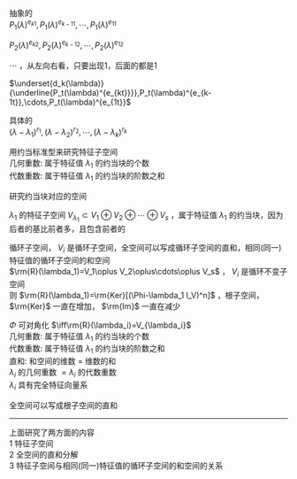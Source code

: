 抽象的  
 $P_1(\lambda)^{e_{k1}},P_1(\lambda)^{e_{k-11}},\cdots,P_1(\lambda)^{e_{11}}$   
  
 $P_2(\lambda)^{e_{k2}},P_2(\lambda)^{e_{k-12}},\cdots,P_2(\lambda)^{e_{12}}$   
  
 $\cdots$ ，从左向右看，只要出现1，后面的都是1  
  
 $\underset{d_k(\lambda)}{\underline{P_t(\lambda)^{e_{kt}}}},P_t(\lambda)^{e_{k-1t}},\cdots,P_t(\lambda)^{e_{1t}}$   
  
具体的  
 $(\lambda-\lambda_1)^{r_1},(\lambda-\lambda_2)^{r_2},\cdots,(\lambda-\lambda_k)^{r_k}$   
  
用约当标准型来研究特征子空间  
几何重数: 属于特征值 $\lambda_1$ 的约当块的个数  
代数重数: 属于特征值 $\lambda_1$ 的约当块的阶数之和  
  
研究约当块对应的空间  
  
 $\lambda_1$ 的特征子空间 $V_{\lambda_1}\subset V_1\oplus V_2\oplus\cdots\oplus V_s$ ，属于特征值 $\lambda_1$ 的约当块，因为后者的基比前者多，且包含前者的  
  
循环子空间， $V_i$ 是循环子空间，全空间可以写成循环子空间的直和，相同(同一)特征值的循环子空间的和空间  
 $\rm{R}(\lambda_1)=V_1\oplus V_2\oplus\cdots\oplus V_s$ ， $V_i$ 是循环不变子空间  
则 $\rm{R}(\lambda_1)=\rm{Ker}[(\Phi-\lambda_1 I_V)^n]$ ，根子空间， $\rm{Ker}$ 一直在增加， $\rm{Im}$ 一直在减少  
  
 $\Phi$ 可对角化 $\iff\rm{R}(\lambda_i)=V_{\lambda_i}$   
几何重数: 属于特征值 $\lambda_1$ 的约当块的个数  
代数重数: 属于特征值 $\lambda_1$ 的约当块的阶数之和  
直和: 和空间的维数 $=$ 维数的和  
 $\lambda_i$ 的几何重数 $=\lambda_i$ 的代数重数  
 $\lambda_i$ 具有完全特征向量系  
  
全空间可以写成根子空间的直和  
  
---  
  
上面研究了两方面的内容  
1 特征子空间  
2 全空间的直和分解  
3 特征子空间与相同(同一)特征值的循环子空间的和空间的关系  
